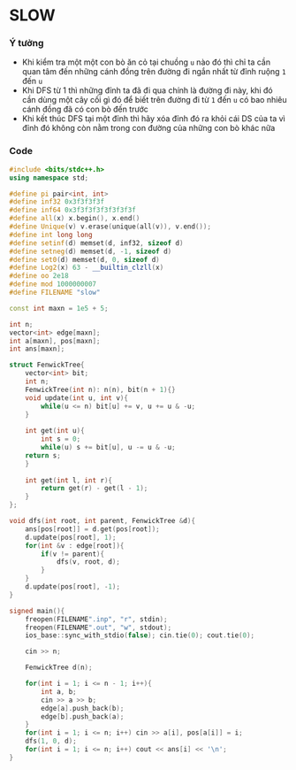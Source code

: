 # SLOW

### Ý tưởng

- Khi kiểm tra một một con bò ăn cỏ tại chuồng `u` nào đó thì chỉ ta cần quan tâm đến những cánh đồng trên đường đi ngắn nhất từ đỉnh ruộng `1` đến `u`
- Khi DFS từ 1 thì những đỉnh ta đã đi qua chính là đường đi này, khi đó cần dùng một cây cối gì đó để biết trên đường đi từ `1` đến `u` có bao nhiêu cánh đồng đã có con bò đến trước
- Khi kết thúc DFS tại một đỉnh thì hãy xóa đỉnh đó ra khỏi cái DS của ta vì đỉnh đó không còn nằm trong con đường của những con bò khác nữa

### Code
```c++
#include <bits/stdc++.h>
using namespace std;

#define pi pair<int, int>
#define inf32 0x3f3f3f3f
#define inf64 0x3f3f3f3f3f3f3f3f
#define all(x) x.begin(), x.end()
#define Unique(v) v.erase(unique(all(v)), v.end());
#define int long long
#define setinf(d) memset(d, inf32, sizeof d)
#define setneg(d) memset(d, -1, sizeof d)
#define set0(d) memset(d, 0, sizeof d)
#define Log2(x) 63 - __builtin_clzll(x)
#define oo 2e18
#define mod 1000000007
#define FILENAME "slow"

const int maxn = 1e5 + 5;

int n;
vector<int> edge[maxn];
int a[maxn], pos[maxn];
int ans[maxn];

struct FenwickTree{
    vector<int> bit;
    int n;
    FenwickTree(int n): n(n), bit(n + 1){}
    void update(int u, int v){
        while(u <= n) bit[u] += v, u += u & -u;
    }
    
    int get(int u){
        int s = 0;
        while(u) s += bit[u], u -= u & -u;
    return s;
    }
    
    int get(int l, int r){
        return get(r) - get(l - 1);
    }
};

void dfs(int root, int parent, FenwickTree &d){
    ans[pos[root]] = d.get(pos[root]);
    d.update(pos[root], 1);
    for(int &v : edge[root]){
        if(v != parent){
            dfs(v, root, d);
        }
    }
    d.update(pos[root], -1);
}

signed main(){
    freopen(FILENAME".inp", "r", stdin);
    freopen(FILENAME".out", "w", stdout);
    ios_base::sync_with_stdio(false); cin.tie(0); cout.tie(0);

    cin >> n;

    FenwickTree d(n);

    for(int i = 1; i <= n - 1; i++){
        int a, b;
        cin >> a >> b;
        edge[a].push_back(b);
        edge[b].push_back(a);
    }
    for(int i = 1; i <= n; i++) cin >> a[i], pos[a[i]] = i;
    dfs(1, 0, d);
    for(int i = 1; i <= n; i++) cout << ans[i] << '\n';
}
```
